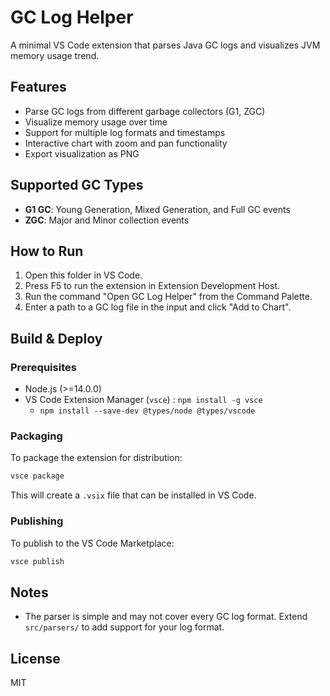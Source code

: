 # GC Log Helper

A minimal VS Code extension that parses Java GC logs and visualizes JVM memory usage trend.

## Features

- Parse GC logs from different garbage collectors (G1, ZGC)
- Visualize memory usage over time
- Support for multiple log formats and timestamps
- Interactive chart with zoom and pan functionality
- Export visualization as PNG

## Supported GC Types

- **G1 GC**: Young Generation, Mixed Generation, and Full GC events
- **ZGC**: Major and Minor collection events

## How to Run

1. Open this folder in VS Code.
2. Press F5 to run the extension in Extension Development Host.
3. Run the command "Open GC Log Helper" from the Command Palette.
4. Enter a path to a GC log file in the input and click "Add to Chart".

## Build & Deploy

### Prerequisites

- Node.js (>=14.0.0)
- VS Code Extension Manager (`vsce`) : `npm install -g vsce`
  - `npm install --save-dev @types/node @types/vscode`

### Packaging

To package the extension for distribution:

```bash
vsce package
```

This will create a `.vsix` file that can be installed in VS Code.

### Publishing

To publish to the VS Code Marketplace:

```bash
vsce publish
```

## Notes

- The parser is simple and may not cover every GC log format. Extend `src/parsers/` to add support for your log format.

## License

MIT

